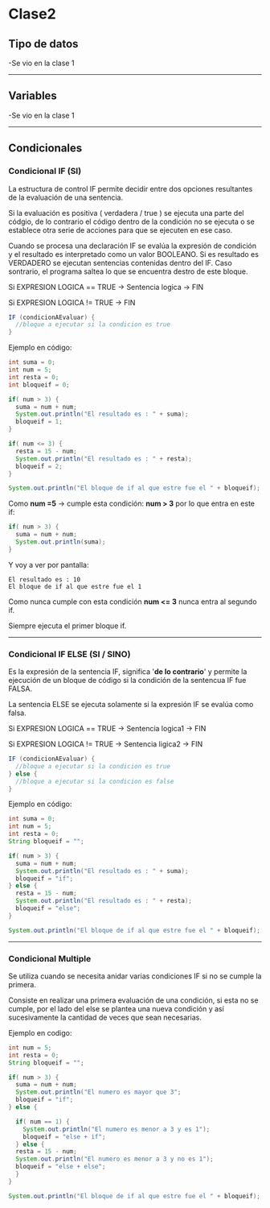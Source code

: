 # Clase2

## Tipo de datos

-Se vio en la clase 1

---

## Variables

-Se vio en la clase 1

---

## Condicionales


### Condicional IF (SI)

La estructura de control IF permite decidir entre dos opciones resultantes de la evaluación de una sentencia.

Si la evaluación es positiva ( verdadera / true ) se ejecuta una parte del códgio, de lo contrario el código dentro de la condición no se ejecuta o se establece otra serie de acciones para que se ejecuten en ese caso.

Cuando se procesa una declaración IF se evalúa la expresión de condición y el resultado es interpretado como un valor BOOLEANO. Si es resultado es VERDADERO se ejecutan sentencias contenidas dentro del IF. Caso sontrario, el programa saltea lo que se encuentra destro de este bloque.

Si EXPRESION LOGICA == TRUE  -> Sentencia logica -> FIN

Si EXPRESION LOGICA != TRUE -> FIN


```JAVA
IF (condicionAEvaluar) {
  //bloque a ejecutar si la condicion es true
}
```

Ejemplo en código:
```JAVA
int suma = 0;
int num = 5;
int resta = 0;
int bloqueif = 0;

if( num > 3) {
  suma = num + num;
  System.out.println("El resultado es : " + suma);
  bloqueif = 1;
}

if( num <= 3) {
  resta = 15 - num;
  System.out.println("El resultado es : " + resta);
  bloqueif = 2;
}

System.out.println("El bloque de if al que estre fue el " + bloqueif);
```

Como **num =5**   ->   cumple esta condición: **num > 3** por lo que entra en este if:
```JAVA
if( num > 3) {
  suma = num + num;
  System.out.println(suma);
}
```

Y voy a ver por pantalla:
```
El resultado es : 10
El bloque de if al que estre fue el 1
```

Como nunca cumple con esta condición **num <= 3** nunca entra al segundo if.

Siempre ejecuta el primer bloque if.

---

### Condicional IF ELSE (SI / SINO)

Es la expresión de la sentencia IF, significa '**de lo contrario**' y permite la ejecución de un bloque de código si la condición de la sentencua IF fue FALSA.

La sentencia ELSE se ejecuta solamente si la expresión IF se evalúa como falsa.

Si EXPRESION LOGICA == TRUE   ->   Sentencia logica1   -> FIN

Si EXPRESION LOGICA != TRUE   ->   Sentencia ligica2   ->   FIN


```JAVA
IF (condicionAEvaluar) {
  //bloque a ejecutar si la condicion es true
} else {
  //bloque a ejecutar si la condicion es false
}
```

Ejemplo en código:
```JAVA
int suma = 0;
int num = 5;
int resta = 0;
String bloqueif = "";

if( num > 3) {
  suma = num + num;
  System.out.println("El resultado es : " + suma);
  bloqueif = "if";
} else {
  resta = 15 - num;
  System.out.println("El resultado es : " + resta);
  bloqueif = "else";
}

System.out.println("El bloque de if al que estre fue el " + bloqueif);
```

---

### Condicional Multiple

Se utiliza cuando se necesita anidar varias condiciones IF si no se cumple la primera.

Consiste en realizar una primera evaluación de una condición, si esta no se cumple, por el lado del else se plantea una nueva condición y así sucesivamente la cantidad de veces que sean necesarias.


Ejemplo en codigo:

```JAVA
int num = 5;
int resta = 0;
String bloqueif = "";

if( num > 3) {
  suma = num + num;
  System.out.println("El numero es mayor que 3";
  bloqueif = "if";
} else {

  if( num == 1) {
    System.out.println("El numero es menor a 3 y es 1");
    bloqueif = "else + if";
  } else {
  resta = 15 - num;
  System.out.println("El numero es menor a 3 y no es 1");
  bloqueif = "else + else";
  }
}

System.out.println("El bloque de if al que estre fue el " + bloqueif);


